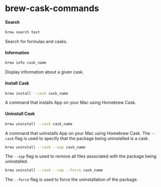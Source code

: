 # brew-cask-commands

#### Search

```zsh
brew search text
```

Search for formulas and casks.

#### Information

```zsh
brew info cask_name
```
Display information about a given cask.

#### Install Cask

```zsh
brew install --cask cask_name
```

A command that installs App on your Mac using Homebrew Cask.

#### Uninstall Cask

```zsh
brew uninstall --cask cask_name
```

A command that uninstalls App on your Mac using Homebrew Cask. The `--cask` flag is used to specify that the package being uninstalled is a cask.

```zsh
brew uninstall --cask --zap cask_name
```

The `--zap` flag is used to remove all files associated with the package being uninstalled.

```zsh
brew uninstall --cask --zap --force cask_name
```

The `--force` flag is used to force the uninstallation of the package.
